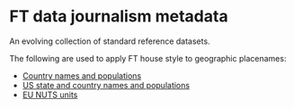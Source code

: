 # FT data journalism metadata

An evolving collection of standard reference datasets.

The following are used to apply FT house style to geographic placenames:

* [Country names and populations](data/countries.csv)
* [US state and country names and populations](data/us-states-counties.csv)
* [EU NUTS units](http://bertha.ig.ft.com/view/publish/dsv/1f5D6R4WDtRSCuBzg9cquSHSEsH_yUOdXGWzmeRo3I_Q/populations.csv)